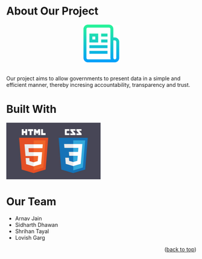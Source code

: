 # About Our Project
<a name="readme-top"></a>
  <div align="center">
  <a href="https://github.com/othneildrew/Best-README-Template">
    <img src="images/logo.png" alt="Logo" width="100" height="100">
  </a></div>
  <br>
  
Our project aims to allow governments to present data in a simple and efficient manner, thereby incresing accountability, transparency and trust.

  
# Built With
  <img src="images/JPG-2.jpg" alt="Logo" width="250" height="150">


# Our Team
* Arnav Jain
* Sidharth Dhawan
* Shrihan Tayal
* Lovish Garg

<p align="right">(<a href="#readme-top">back to top</a>)</p>
